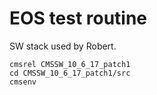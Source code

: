 # EOS test routine

SW stack used by Robert.

    cmsrel CMSSW_10_6_17_patch1
    cd CMSSW_10_6_17_patch1/src
    cmsenv

